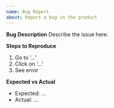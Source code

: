 ```yaml
---
name: Bug Report
about: Report a bug in the product
---
```


**Bug Description**
Describe the issue here.

**Steps to Reproduce**
1. Go to '...'
2. Click on '...'
3. See error

**Expected vs Actual**
- Expected: ...
- Actual: ...